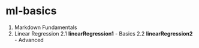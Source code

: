 # ml-basics

1. Markdown Fundamentals
2. Linear Regression
  2.1 **linearRegression1** - Basics
  2.2 **linearRegression2** - Advanced

